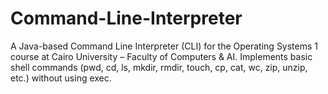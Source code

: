# Command-Line-Interpreter
A Java-based Command Line Interpreter (CLI) for the Operating Systems 1 course at Cairo University – Faculty of Computers & AI. Implements basic shell commands (pwd, cd, ls, mkdir, rmdir, touch, cp, cat, wc, zip, unzip, etc.) without using exec.
